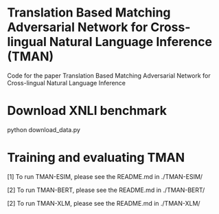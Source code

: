 # Translation Based Matching Adversarial Network for Cross-lingual Natural Language Inference (TMAN)

Code for the paper Translation Based Matching Adversarial Network for Cross-lingual Natural Language Inference

# Download XNLI benchmark
python download_data.py

# Training and evaluating TMAN

[1] To run TMAN-ESIM, please see the README.md in ./TMAN-ESIM/

[2] To run TMAN-BERT, please see the README.md in ./TMAN-BERT/

[2] To run TMAN-XLM, please see the README.md in ./TMAN-XLM/
